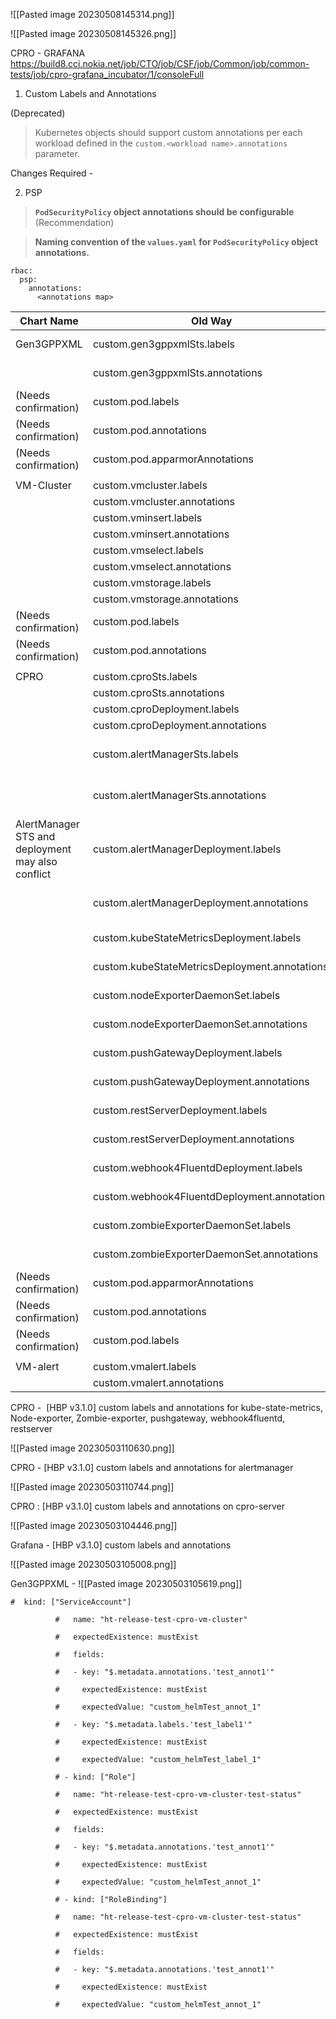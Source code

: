 ![[Pasted image 20230508145314.png]]


![[Pasted image 20230508145326.png]]




CPRO - GRAFANA
https://build8.cci.nokia.net/job/CTO/job/CSF/job/Common/job/common-tests/job/cpro-grafana_incubator/1/consoleFull



1. Custom Labels and Annotations


(Deprecated)
 >Kubernetes objects should support custom annotations per each workload defined in the `custom.<workload name>.annotations` parameter. 

Changes Required - 
	 


2.  PSP

> **`PodSecurityPolicy` object annotations should be configurable** (Recommendation)

>**Naming convention of the `values.yaml` for `PodSecurityPolicy` object annotations.**
```
rbac:
  psp:
    annotations:
      <annotations map>
```



| Chart Name                                        | Old Way                                       | New way                                       | Test Cases                                                     |
| ------------------------------------------------- | --------------------------------------------- | --------------------------------------------- | -------------------------------------------------------------- |
| Gen3GPPXML                                        | custom.gen3gppxmlSts.labels                   | gen3gppxml.labels                             | unit-tests/test_cstm_labels_and_annotations.yaml               |
|                                                   | custom.gen3gppxmlSts.annotations              | gen3gppxml.annotations                        | unit-tests/test_cstm_labels_and_annotations.yaml               |
| (Needs confirmation)                              | custom.pod.labels                             | gen3gppxml.labels                             |                                                                |
| (Needs confirmation)                              | custom.pod.annotations                        | gen3gppxml.annotations                        |                                                                |
| (Needs confirmation)                              | custom.pod.apparmorAnnotations                | gen3gppxml.annotations                        |                                                                |
|                                                   |                                               |                                               |                                                                |
| VM-Cluster                                        | custom.vmcluster.labels                       | NA                                            |                                                                |
|                                                   | custom.vmcluster.annotations                  | NA                                            |                                                                |
|                                                   | custom.vminsert.labels                        | vminsert.labels                               | unit-tests/test_workload_labels_ann.yaml                       |
|                                                   | custom.vminsert.annotations                   | vminsert.annotations                          | unit-tests/test_workload_labels_ann.yaml                       |
|                                                   | custom.vmselect.labels                        | vmselect.labels                               | unit-tests/test_workload_labels_ann.yaml                       |
|                                                   | custom.vmselect.annotations                   | vmselect.annotations                          | unit-tests/test_workload_labels_ann.yaml                       |
|                                                   | custom.vmstorage.labels                       | vmstorage.labels                              | unit-tests/test_workload_labels_ann.yaml                       |
|                                                   | custom.vmstorage.annotations                  | vmstorage.annotations                         | unit-tests/test_workload_labels_ann.yaml                       |
| (Needs confirmation)                              | custom.pod.labels                             | helmTest.labels                               |                                                                |
| (Needs confirmation)                              | custom.pod.annotations                        | helmTest.annotations                          |                                                                |
|                                                   |                                               |                                               |                                                                | 
| CPRO                                              | custom.cproSts.labels                         | server.labels                                 |                                                                |
|                                                   | custom.cproSts.annotations                    | server.annotations                            |                                                                |
|                                                   | custom.cproDeployment.labels                  | server.labels                                 |                                                                |
|                                                   | custom.cproDeployment.annotations             | server.annotations                            |                                                                |
|                                                   | custom.alertManagerSts.labels                 | alertmanager.labels                           | unit-tests/test_cstm_labels_and_annotations-alertmanager.yaml  |
|                                                   | custom.alertManagerSts.annotations            | alertmanager.annotations                      | unit-tests/test_cstm_labels_and_annotations-alertmanager.yaml  |
| AlertManager STS and deployment may also conflict | custom.alertManagerDeployment.labels          | alertmanager.labels                           | unit-tests/test_cstm_labels_and_annotations-alertmanager.yaml  |
|                                                   | custom.alertManagerDeployment.annotations     | alertmanager.annotations                      | unit-tests/test_cstm_labels_and_annotations-alertmanager.yaml  |
|                                                   | custom.kubeStateMetricsDeployment.labels      | kubeStateMetrics.labels                       | unit-tests/cstm_labels_and_annotations-otherCproWorkloads.yaml |
|                                                   | custom.kubeStateMetricsDeployment.annotations | kubeStateMetrics.annotations                  | unit-tests/cstm_labels_and_annotations-otherCproWorkloads.yaml |
|                                                   | custom.nodeExporterDaemonSet.labels           | nodeExporter.labels                           | unit-tests/cstm_labels_and_annotations-otherCproWorkloads.yaml |
|                                                   | custom.nodeExporterDaemonSet.annotations      | nodeExporter.annotations                      | unit-tests/cstm_labels_and_annotations-otherCproWorkloads.yaml |
|                                                   | custom.pushGatewayDeployment.labels           | pushgateway.labels                            | unit-tests/cstm_labels_and_annotations-otherCproWorkloads.yaml |
|                                                   | custom.pushGatewayDeployment.annotations      | pushgateway.annotations                       | unit-tests/cstm_labels_and_annotations-otherCproWorkloads.yaml |
|                                                   | custom.restServerDeployment.labels            | restserver.labels                             | unit-tests/cstm_labels_and_annotations-otherCproWorkloads.yaml |
|                                                   | custom.restServerDeployment.annotations       | restserver.annotations                        | unit-tests/cstm_labels_and_annotations-otherCproWorkloads.yaml |
|                                                   | custom.webhook4FluentdDeployment.labels       | webhook4fluentd.labels                        | unit-tests/cstm_labels_and_annotations-otherCproWorkloads.yaml |
|                                                   | custom.webhook4FluentdDeployment.annotations  | webhook4fluentd.annotations                   | unit-tests/cstm_labels_and_annotations-otherCproWorkloads.yaml |
|                                                   | custom.zombieExporterDaemonSet.labels         | zombieExporter.labels                         | unit-tests/cstm_labels_and_annotations-otherCproWorkloads.yaml |
|                                                   | custom.zombieExporterDaemonSet.annotations    | zombieExporter.annotations                    | unit-tests/cstm_labels_and_annotations-otherCproWorkloads.yaml |
| (Needs confirmation)                              | custom.pod.apparmorAnnotations                | global.annotations/  < workload >.annotations |                                                                |
| (Needs confirmation)                              | custom.pod.annotations                        | global.annotations/  < workload >.annotations |                                                                |
| (Needs confirmation)                              | custom.pod.labels                             | global.labels/  < workload >.labels           |                                                                |
|                                                   |                                               |                                               |                                                                |
| VM-alert                                          | custom.vmalert.labels                         | vmalert.labels                                |                                                                |
|                                                   | custom.vmalert.annotations                    | vmalert.annotations                           |                                                                |







CPRO -  [HBP v3.1.0] custom labels and annotations for kube-state-metrics, Node-exporter, Zombie-exporter, pushgateway, webhook4fluentd, restserver

![[Pasted image 20230503110630.png]]

CPRO - [HBP v3.1.0] custom labels and annotations for alertmanager

![[Pasted image 20230503110744.png]]

CPRO : [HBP v3.1.0] custom labels and annotations on cpro-server

![[Pasted image 20230503104446.png]]

Grafana - [HBP v3.1.0] custom labels and annotations

![[Pasted image 20230503105008.png]]

Gen3GPPXML - 
![[Pasted image 20230503105619.png]]

```
#  kind: ["ServiceAccount"]

          #   name: "ht-release-test-cpro-vm-cluster"

          #   expectedExistence: mustExist

          #   fields:

          #   - key: "$.metadata.annotations.'test_annot1'"

          #     expectedExistence: mustExist

          #     expectedValue: "custom_helmTest_annot_1"

          #   - key: "$.metadata.labels.'test_label1'"

          #     expectedExistence: mustExist

          #     expectedValue: "custom_helmTest_label_1"

          # - kind: ["Role"]

          #   name: "ht-release-test-cpro-vm-cluster-test-status"

          #   expectedExistence: mustExist

          #   fields:

          #   - key: "$.metadata.annotations.'test_annot1'"

          #     expectedExistence: mustExist

          #     expectedValue: "custom_helmTest_annot_1"

          # - kind: ["RoleBinding"]

          #   name: "ht-release-test-cpro-vm-cluster-test-status"

          #   expectedExistence: mustExist

          #   fields:

          #   - key: "$.metadata.annotations.'test_annot1'"

          #     expectedExistence: mustExist

          #     expectedValue: "custom_helmTest_annot_1"
```